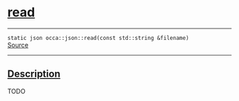 
<h1 id="read">
 <a href="#/api/json/read" class="anchor">
   <span>read</span>
  </a>
</h1>

<div class="signature">
  <hr>

  
  <div class="definition-container">
    <div class="definition">
      <code>static json occa::json::read(const std::string &filename)</code>
      <div class="flex-spacing"></div>
      <a href="https://github.com/libocca/occa/blob/6c4ac6cd/include/occa/types/json.hpp#L389" target="_blank">Source</a>
    </div>
    
  </div>


  <hr>
</div>


<h2 id="description">
 <a href="#/api/json/read?id=description" class="anchor">
   <span>Description</span>
  </a>
</h2>

TODO
